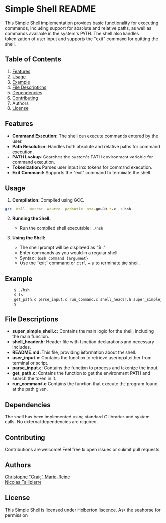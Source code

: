 # Simple Shell README

This Simple Shell implementation provides basic functionality for executing commands, including support for absolute and relative paths, as well as commands available in the system's PATH. The shell also handles tokenization of user input and supports the "exit" command for quitting the shell.

## Table of Contents

1. [Features](#features)
2. [Usage](#usage)
3. [Example](#example)
4. [File Descriptions](#file-descriptions)
5. [Dependencies](#dependencies)
6. [Contributing](#contributing)
7. [Authors](#Authors)
8. [License](#license)

## Features

- **Command Execution:** The shell can execute commands entered by the user.
- **Path Resolution:** Handles both absolute and relative paths for command execution.
- **PATH Lookup:** Searches the system's PATH environment variable for command execution.
- **Tokenization:** Parses user input into tokens for command execution.
- **Exit Command:** Supports the "exit" command to terminate the shell.

## Usage

1. **Compilation:**
Compiled using GCC.
```bash
gcc -Wall -Werror -Wextra -pedantic -std=gnu89 *.c -o hsh
```

2. **Running the Shell:**
   - Run the compiled shell executable: `./hsh`

3. **Using the Shell:**
   - The shell prompt will be displayed as "$ ."
   - Enter commands as you would in a regular shell.
   - Syntax : ```bash command {argument}```
   - Use the "exit" command  or <kbd>ctrl</kbd> + <kbd>D</kbd> to terminate the shell.

## Example
```bash
	$ ./hsh
	$ ls
	get_path.c parse_input.c run_command.c shell_header.h super_simple_shell.c user_input.c
	$
```

## File Descriptions

- **super_simple_shell.c:** Contains the main logic for the shell, including the main function.
- **shell_header.h:** Header file with function declarations and necessary includes.
- **README.md:** This file, providing information about the shell.
- **user_input.c:** Contains the function to retrieve userinput,either from terminal or script.
- **parse_input.c:** Contains the function to process and tokenize the input.
- **get_path.c:** Contains the function to get the environment PATH and search the token in it.
- **run_command.c** Contains the function that execute the program found at the path given.


## Dependencies

The shell has been implemented using standard C libraries and system calls. No external dependencies are required.

## Contributing

Contributions are welcome! Feel free to open issues or submit pull requests.

## Authors
[Christophe "Craig" Marie-Reine](https://github.com/christophemr)\
[Nicolas Taillpierre](https://github.com/TaillepierreN)

## License

This Simple Shell is licensed under Holberton liscence. Ask the seahorse for permission
